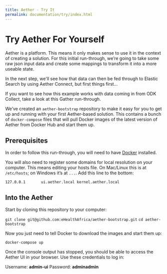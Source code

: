 ```yaml
---
title: Aether - Try It
permalink: documentation/try/index.html
---
```


# Try Aether For Yourself

Aether is a platform. This means it only makes sense to use it in the context of creating a solution. For this initial run-through, we’re going to take some raw json input data and create some mappings to transform it into a more useable state. 

In the next step, we'll see how that data can then be fed through to Elastic Search by using Aether Connect, but first things first...

If you want to see how this example works with data coming in from ODK Collect, take a look at this Gather run-through.

We’ve created an `aether-bootstrap` repository to make it easy for you to get up and running with your first Aether-based solution. This contains a bunch of `docker-compose` files that will pull Docker images of the latest version of Aether from Docker Hub and start them up. 

## Prerequisites

In order to follow this run-through, you will need to have [Docker](https://www.docker.com) installed.

You will also need to register some domains for local resolution on your computer. This means editing your hosts file. On Mac/Linux this is at `/etc/hosts`; on Windows it’s at `...`. Add this line to the bottom:

`127.0.0.1       ui.aether.local kernel.aether.local`

## Into the Aether

Start by cloning this repository to your computer:

`git clone git@github.com:eHealthAfrica/aether-bootstrap.git`
`cd aether-bootstrap`

Now you just need to tell Docker to download the images and start them up:

`docker-compose up`

Once the console output has stopped, you should be able to access the Aether UI in your browser. Use these credentials to log in:

Username: **admin-ui**
Password: **adminadmin**


